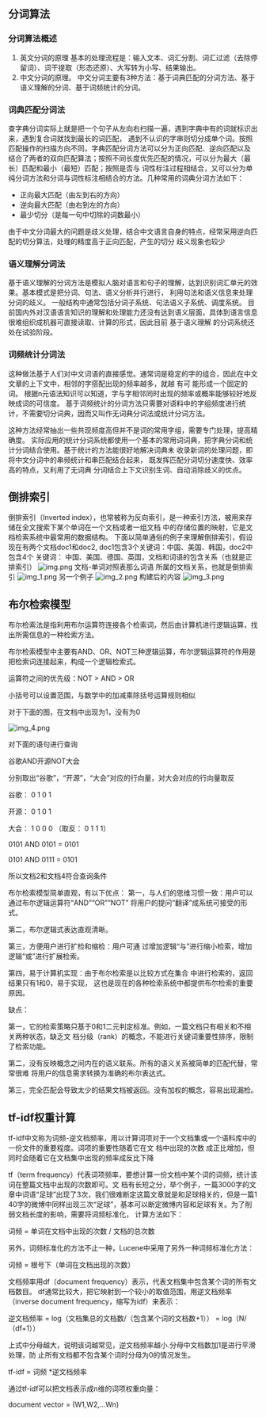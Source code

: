 ## 分词算法

### 分词算法概述

1. 英文分词的原理
   基本的处理流程是：输入文本、词汇分割、词汇过滤（去除停留词）、词干提取（形态还原）、大写转为小写、结果输出。
2. 中文分词的原理。
   中文分词主要有3种方法：基于词典匹配的分词方法、基于语义理解的分词、基于词频统计的分词。

### 词典匹配分词法

查字典分词实际上就是把一个句子从左向右扫描一遍，遇到字典中有的词就标识出来，遇到复合词就找到最长的词匹配，
遇到不认识的字串则切分成单个词。按照匹配操作的扫描方向不同，字典匹配分词方法可以分为正向匹配、逆向匹配以及
结合了两者的双向匹配算法；按照不同长度优先匹配的情况，可以分为最大（最长）匹配和最小（最短）匹配；按照是否与
词性标注过程相结合，又可以分为单纯分词方法和分词与词性标注相结合的方法。几种常用的词典分词方法如下：

* 正向最大匹配（由左到右的方向）
* 逆向最大匹配（由右到左的方向）
* 最少切分（是每一句中切除的词数最小）

由于中文分词最大的问题是歧义处理，结合中文语言自身的特点，经常采用逆向匹配的切分算法，处理的精度高于正向匹配，产生的切分
歧义现象也较少

### 语义理解分词法

基于语义理解的分词方法是模拟人脑对语言和句子的理解，达到识别词汇单元的效果。基本模式是把分词、句法、语义分析并行进行，
利用句法和语义信息来处理分词的歧义。
一般结构中通常包括分词子系统、句法语义子系统、调度系统。
目前国内外对汉语语言知识的理解和处理能力还没有达到语义层面，具体到语言信息很难组织成机器可直接读取、计算的形式，因此目前
基于语义理解 的分词系统还处在试验阶段。

### 词频统计分词法

这种做法基于人们对中文词语的直接感觉。通常词是稳定的字的组合，因此在中文文章的上下文中，相邻的字搭配出现的频率越多，就越
有可 能形成一个固定的词。 根据n元语法知识可以知道，字与字相邻同时出现的频率或概率能够较好地反映成词的可信度。
基于词频统计的分词方法只需要对语料中的字组频度进行统计，不需要切分词典，因而又叫作无词典分词法或统计分词方法。

这种方法经常抽出一些共现频度高但并不是词的常用字组，需要专门处理，提高精确度。
实际应用的统计分词系统都使用一个基本的常用词词典，把字典分词和统计分词结合使用。基于统计的方法能很好地解决词典未
收录新词的处理问题，即将中文分词中的串频统计和串匹配结合起来， 既发挥匹配分词切分速度快、效率高的特点，又利用了无词典
分词结合上下文识别生词、自动消除歧义的优点。

## 倒排索引

倒排索引（Inverted index），也常被称为反向索引，是一种索引方法，被用来存储在全文搜索下某个单词在一个文档或者一组文档
中的存储位置的映射，它是文档检索系统中最常用的数据结构。
下面以简单通俗的例子来理解倒排索引，假设现在有两个文档doc1和doc2, doc1包含3个关键词：中国、美国、韩国，doc2中包含4个
关键词： 中国、美国、德国、英国，文档和词语的包含关系（也就是正排索引）
![img.png](img.png)
文档-单词对照表那么词语 所属的文档关系，也就是倒排索引
![img_1.png](img_1.png)
另一个例子
![img_2.png](img_2.png)
构建后的内容
![img_3.png](img_3.png)

## 布尔检索模型

布尔检索法是指利用布尔运算符连接各个检索词，然后由计算机进行逻辑运算，找出所需信息的一种检索方法。

布尔检索模型中主要有AND、OR、NOT三种逻辑运算，布尔逻辑运算符的作用是把检索词连接起来，构成一个逻辑检索式。

运算符之间的优先级：NOT > AND > OR

小括号可以设置范围，与数学中的加减乘除括号运算规则相似

对于下面的图，在文档中出现为1，没有为0

![img_4.png](img_4.png)

对下面的语句进行查询

谷歌AND开源NOT大会

分别取出“谷歌”，“开源”，“大会”对应的行向量，对大会对应的行向量取反

谷歌： 0 1 0 1

开源： 0 1 0 1

大会： 1 0 0 0 （取反： 0 1 1 1）

0101 AND 0101 = 0101

0101 AND 0111 = 0101

所以文档2和文档4符合查询条件

布尔检索模型简单直观，有以下优点：
第一，与人们的思维习惯一致：用户可以通过布尔逻辑运算符“AND”“OR”“NOT” 将用户的提问“翻译”成系统可接受的形式。

第二，布尔逻辑式表达直观清晰。

第三，方便用户进行扩检和缩检：用户可通 过增加逻辑“与”进行缩小检索，增加逻辑“或”进行扩展检索。

第四，易于计算机实现：由于布尔检索是以比较方式在集合 中进行检索的，返回结果只有1和0，易于实现，
这也是现在的各种检索系统中都提供布尔检索的重要原因。

缺点：

第一，它的检索策略只基于0和1二元判定标准。例如，一篇文档只有相关和不相关两种状态，缺乏文
档分级（rank）的概念，不能进行关键词重要性排序，限制了检索功能。

第二，没有反映概念之间内在的语义联系。所有的语义关系被简单的匹配代替，常常很难 将用户的信息需求转换为准确的布尔表达式。

第三，完全匹配会导致太少的结果文档被返回。没有加权的概念，容易出现漏检。

## tf-idf权重计算

tf-idf中文称为词频-逆文档频率，用以计算词项对于一个文档集或一个语料库中的一份文件的重要程度。词项的重要性随着它在文
档中出现的次数 成正比增加，但同时会随着它在文档集中出现的频率成反比下降

tf（term frequency）代表词项频率，要想计算一份文档中某个词的词频，统计该词在整篇文档中出现的次数即可。文
档有长短之分，举个例子，一篇3000字的文章中词语“足球”出现了3次，我们很难断定这篇文章就是和足球相关的，但是一篇1
40字的微博中同样出现三次“足球”，基本可以断定微博内容和足球有关。为了削弱文档长度的影响，需要将词频标准化，
计算方法如下：

词频 = 单词在文档中出现的次数 / 文档的总次数

另外，词频标准化的方法不止一种，Lucene中采用了另外一种词频标准化方法：

词频 = 根号下（单词在文档出现的次数）

文档频率用df（document frequency）表示，代表文档集中包含某个词的所有文档数目。
df通常比较大，把它映射到一个较小的取值范围，用逆文档频率（inverse document frequency，缩写为idf）来表示：

逆文档频率 = log（文档集总的文档数/（包含某个词的文档数+1）） = log（N/（df+1））

上式中分母越大，说明该词越常见，逆文档频率越小.分母中文档数加1是进行平滑处理，防
止所有文档都不包含某个词时分母为0的情况发生。

tf-idf = 词频 *逆文档频率

通过tf-idf可以把文档表示成n维的词项权重向量：

document vector = (W1,W2,...Wn)



